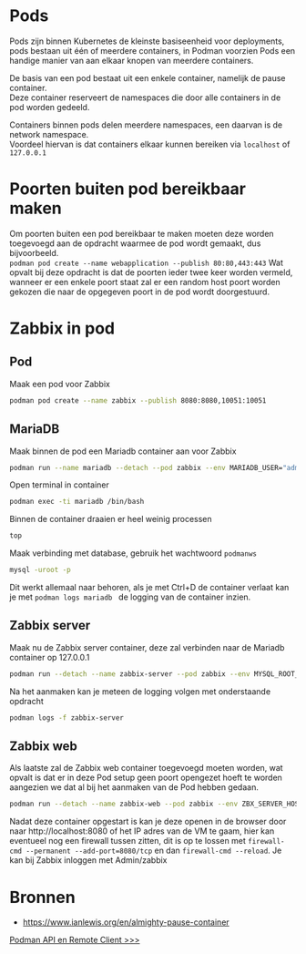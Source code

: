 # Pods
Pods zijn binnen Kubernetes de kleinste basiseenheid voor deployments, pods bestaan uit één of meerdere containers, in Podman voorzien Pods een handige manier van aan elkaar knopen van meerdere containers.

De basis van een pod bestaat uit een enkele container, namelijk de pause container.  
Deze container reserveert de namespaces die door alle containers in de pod worden gedeeld.

Containers binnen pods delen meerdere namespaces, een daarvan is de network namespace.  
Voordeel hiervan is dat containers elkaar kunnen bereiken via `localhost` of `127.0.0.1`

# Poorten buiten pod bereikbaar maken
Om poorten buiten een pod bereikbaar te maken moeten deze worden toegevoegd aan de opdracht waarmee de pod wordt gemaakt, dus bijvoorbeeld.  
`podman pod create --name webapplication --publish 80:80,443:443`
Wat opvalt bij deze opdracht is dat de poorten ieder twee keer worden vermeld, wanneer er een enkele poort staat zal er een random host poort worden gekozen die naar de opgegeven poort in de pod wordt doorgestuurd.

# Zabbix in pod
## Pod
Maak een pod voor Zabbix
```sh
podman pod create --name zabbix --publish 8080:8080,10051:10051
```

## MariaDB
Maak binnen de pod een Mariadb container aan voor Zabbix
```sh
podman run --name mariadb --detach --pod zabbix --env MARIADB_USER="admin" --env MARIADB_PASSWORD="podmanws" --env MARIADB_ROOT_PASSWORD="podmanws" mariadb:latest
```
Open terminal in container
```sh
podman exec -ti mariadb /bin/bash
```
Binnen de container draaien er heel weinig processen
```sh
top
```
Maak verbinding met database, gebruik het wachtwoord `podmanws`
```sh
mysql -uroot -p
```
Dit werkt allemaal naar behoren, als je met Ctrl+D de container verlaat kan je met `podman logs mariadb
` de logging van de container inzien.

## Zabbix server
Maak nu de Zabbix server container, deze zal verbinden naar de Mariadb container op 127.0.0.1
```sh
podman run --detach --name zabbix-server --pod zabbix --env MYSQL_ROOT_PASSWORD="podmanws" --env DB_SERVER_HOST="127.0.0.1" --env MYSQL_USER="admin" --env MYSQL_PASSWORD="podmanws" zabbix/zabbix-server-mysql:alpine-trunk
```
Na het aanmaken kan je meteen de logging volgen met onderstaande opdracht
```sh
podman logs -f zabbix-server
```

## Zabbix web
Als laatste zal de Zabbix web container toegevoegd moeten worden, wat opvalt is dat er in deze Pod setup geen poort opengezet hoeft te worden aangezien we dat al bij het aanmaken van de Pod hebben gedaan.
```sh
podman run --detach --name zabbix-web --pod zabbix --env ZBX_SERVER_HOST="localhost" --env PHP_TZ="Europe/Amsterdam"  --env DB_SERVER_HOST="127.0.0.1" --env MYSQL_USER="admin" --env MYSQL_PASSWORD="podmanws" zabbix/zabbix-web-nginx-mysql:alpine-trunk
```
Nadat deze container opgestart is kan je deze openen in de browser door naar http://localhost:8080 of het IP adres van de VM te gaam, hier kan eventueel nog een firewall tussen zitten, dit is op te lossen met `firewall-cmd --permanent --add-port=8080/tcp` en dan `firewall-cmd --reload`.
Je kan bij Zabbix inloggen met Admin/zabbix

# Bronnen
- https://www.ianlewis.org/en/almighty-pause-container

[Podman API en Remote Client >>>](08-podman-api-remote-client.md)
